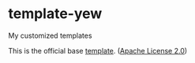# template-yew

My customized templates

This is the official base [template](https://github.com/jetli/create-yew-app).
([Apache License 2.0](https://github.com/jetli/create-yew-app/blob/master/LICENSE))
